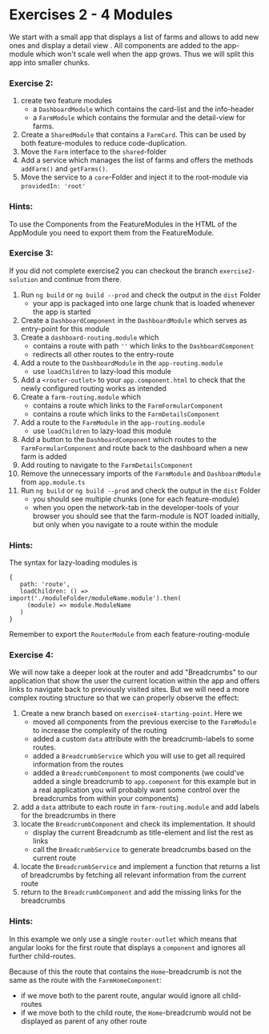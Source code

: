 # Exercises 2 - 4 Modules

We start with a small app that displays a list of farms and allows to add new ones and display a detail view . All components are added to the app-module which won't scale well when the app grows. Thus we will split this app into smaller chunks.

### Exercise 2:
1. create two feature modules
   - a `DashboardModule` which contains the card-list and the info-header
   - a `FarmModule` which contains the formular and the detail-view for farms.
2. Create a `SharedModule` that contains a `FarmCard`. This can be used by both feature-modules to reduce code-duplication.
3. Move the `Farm` interface to the `shared`-folder   
4. Add a service which manages the list of farms and offers the methods `addFarm()` and `getFarms()`. 
5. Move the service to a `core`-Folder and inject it to the root-module via `providedIn: 'root'`

### Hints:
To use the Components from the FeatureModules in the HTML of the AppModule you need to export them from the FeatureModule.

### Exercise 3:
If you did not complete exercise2 you can checkout the branch `exercise2-solution` and continue from there.

1. Run `ng build` or `ng build --prod` and check the output in the `dist` Folder
    - your app is packaged into one large chunk that is loaded whenever the app is started
2. Create a `DashboardComponent` in the `DashboardModule` which serves as entry-point for this module
3. Create a `dashboard-routing.module` which
    - contains a route with path `''` which links to the `DashboardComponent`
    - redirects all other routes to the entry-route
4. Add a route to the `DashboardModule` in the `app-routing.module`
    - use `loadChildren` to lazy-load this module
5. Add a `<router-outlet>` to your `app.component.html` to check that the newly configured routing works as intended
6. Create a `farm-routing.module` which
    - contains a route which links to the `FarmFormularComponent`
    - contains a route which links to the `FarmDetailsComponent`
7. Add a route to the `FarmModule` in the `app-routing.module`
    - use `loadChildren` to lazy-load this module
8. Add a button to the `DashboardComponent` which routes to the `FarmFormularComponent` and route back to the dashboard when a new farm is added
9. Add routing to navigate to the `FarmDetailsComponent` 
10. Remove the unnecessary imports of the `FarmModule` and `DashboardModule` from `app.module.ts`
11. Run `ng build` or `ng build --prod` and check the output in the `dist` Folder
    - you should see multiple chunks (one for each feature-module)
    - when you open the network-tab in the developer-tools of your browser you should see that the farm-module is NOT loaded initially, but only when you navigate to a route within the module

### Hints:
The syntax for lazy-loading modules is 
```
{
   path: 'route',
   loadChildren: () => import('./moduleFolder/moduleName.module').then(
     (module) => module.ModuleName
   )
}
```

Remember to export the `RouterModule` from each feature-routing-module 

### Exercise 4:
We will now take a deeper look at the router and add "Breadcrumbs" to our application that show the user the current location within the app and offers links to navigate back to previously visited sites.
But we will need a more complex routing structure so that we can properly observe the effect:

1. Create a new branch based on `exercise4-starting-point`. Here we
    - moved all components from the previous exercise to the `FarmModule` to increase the complexity of the routing
    - added a custom `data` attribute with the breadcrumb-labels to some routes. 
    - added a `BreadcrumbService` which you will use to get all required information from the routes
    - added a `BreadcrumbComponent` to most components (we could've added a single breadcrumb to `app.component` for this example but in a real application you will probably want some control over the breadcrumbs from within your components)
2. add a `data` attribute to each route in `farm-routing.module` and add labels for the breadcrumbs in there
3. locate the `BreadcrumbComponent` and check its implementation. It should 
    - display the current Breadcrumb as title-element and list the rest as links
    - call the `BreadcrumbService` to generate breadcrumbs based on the current route
4. locate the `BreadcrumbService` and implement a function that returns a list of breadcrumbs by fetching all relevant information from the current route
5. return to the `BreadcrumbComponent` and add the missing links for the breadcrumbs

### Hints:
In this example we only use a single `router-outlet` which means that angular looks for the first route that displays a `component` and ignores all further child-routes.

Because of this the route that contains the `Home`-breadcrumb is not the same as the route with the `FarmHomeComponent`:
  - if we move both to the parent route, angular would ignore all child-routes 
  - if we move both to the child route, the `Home`-breadcrumb would not be displayed as parent of any other route 
